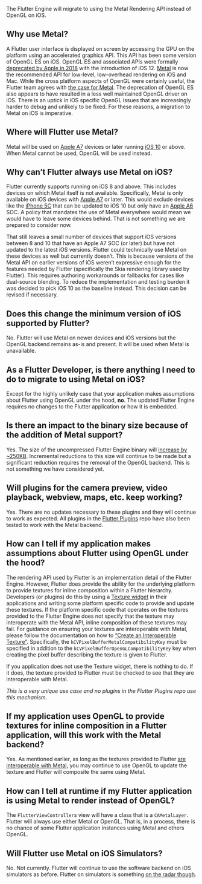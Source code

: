 The Flutter Engine will migrate to using the Metal Rendering API instead of OpenGL on iOS. 


## Why use Metal?

A Flutter user interface is displayed on screen by accessing the GPU on the platform using an accelerated graphics API. This API has been some version of OpenGL ES on iOS. OpenGL ES and associated APIs were formally [deprecated by Apple in 2018](https://developer.apple.com/videos/play/wwdc2018/102/?time=4197) with the introduction of iOS 12. [Metal](https://developer.apple.com/documentation/metal) is now the recommended API for low-level, low-overhead rendering on iOS and Mac. While the cross platform aspects of OpenGL were certainly useful, the Flutter team agrees with [the case for Metal](https://developer.apple.com/videos/play/wwdc2018/604/?time=155). The deprecation of OpenGL ES also appears to have resulted in a less well maintained OpenGL driver on iOS.  There is an uptick in iOS specific OpenGL issues that are increasingly harder to debug and unlikely to be fixed. For these reasons, a migration to Metal on iOS is imperative.


## Where will Flutter use Metal?

Metal will be used on [Apple A7](https://en.wikipedia.org/wiki/Apple_A7) devices or later running [iOS 10](https://en.wikipedia.org/wiki/IOS_10) or above. When Metal cannot be used, OpenGL will be used instead.


## Why can’t Flutter always use Metal on iOS?

Flutter currently supports running on iOS 8 and above. This includes devices on which Metal itself is not available. Specifically, Metal is only available on iOS devices with [Apple A7](https://en.wikipedia.org/wiki/Apple_A7) or later. This would exclude devices like the [iPhone 5C](https://en.wikipedia.org/wiki/IPhone_5C) that can be updated to iOS 10 but only have an [Apple A6](https://en.wikipedia.org/wiki/Apple_A6) SOC. A policy that mandates the use of Metal everywhere would mean we would have to leave some devices behind. That is not something we are prepared to consider now.

That still leaves a small number of devices that support iOS versions between 8 and 10 that have an Apple A7 SOC (or later) but have not updated to the latest iOS versions. Flutter could technically use Metal on these devices as well but currently doesn’t. This is because versions of the Metal API on earlier versions of iOS weren’t expressive enough for the features needed by Flutter (specifically the Skia rendering library used by Flutter). This requires authoring workarounds or fallbacks for cases like dual-source blending. To reduce the implementation and testing burden it was decided to pick iOS 10 as the baseline instead. This decision can be revised if necessary.


## Does this change the minimum version of iOS supported by Flutter?

No. Flutter will use Metal on newer devices and iOS versions but the OpenGL backend remains as-is and present. It will be used when Metal is unavailable.


## As a Flutter Developer, is there anything I need to do to migrate to using Metal on iOS?

Except for the highly unlikely case that your application makes assumptions about Flutter using OpenGL under the hood, **no**. The updated Flutter Engine requires no changes to the Flutter application or how it is embedded.


## Is there an impact to the binary size because of the addition of Metal support?

Yes. The size of the uncompressed Flutter Engine binary will [increase by ~250KB](https://github.com/flutter/engine/pull/17080#issue-386418809). Incremental reductions to this size will continue to be made but a significant reduction requires the removal of the OpenGL backend. This is not something we have considered yet.


## Will plugins for the camera preview, video playback, webview, maps, etc. keep working?

Yes. There are no updates necessary to these plugins and they will continue to work as expected. All plugins in the [Flutter Plugins](https://github.com/flutter/plugins) repo have also been tested to work with the Metal backend.


## How can I tell if my application makes assumptions about Flutter using OpenGL under the hood?

The rendering API used by Flutter is an implementation detail of the Flutter Engine. However, Flutter does provide the ability for the underlying platform to provide textures for inline composition within a Flutter hierarchy. Developers (or plugins) do this by using a [Texture widget](https://api.flutter.dev/flutter/widgets/Texture-class.html) in their applications and writing some platform specific code to provide and update these textures. If the platform specific code that operates on the textures provided to the Flutter Engine does not specify that the texture may interoperate with the Metal API, inline composition of these textures may fail. For guidance on ensuring your textures are interoperable with Metal, please follow the documentation on how to [“Create an Interoperable Texture”](https://developer.apple.com/documentation/metal/mixing_metal_and_opengl_rendering_in_a_view?language=objc). Specifically, the `kCVPixelBufferMetalCompatibilityKey` must be specified in addition to the `kCVPixelBufferOpenGLCompatibilityKey` key when creating the pixel buffer describing the texture is given to Flutter.

If you application does not use the Texture widget, there is nothing to do. If it does, the texture provided to Flutter must be checked to see that they are interoperable with Metal.

_This is a very unique use case and no plugins in the Flutter Plugins repo use this mechanism._


## If my application uses OpenGL to provide textures for inline composition in a Flutter application, will this work with the Metal backend?

Yes. As mentioned earlier, as long as the textures provided to Flutter [are interoperable with Metal](https://developer.apple.com/documentation/metal/mixing_metal_and_opengl_rendering_in_a_view?language=objc), you may continue to use OpenGL to update the texture and Flutter will composite the same using Metal.


## How can I tell at runtime if my Flutter application is using Metal to render instead of OpenGL?

The `FlutterViewController`s view will have a class that is a `CAMetalLayer`. Flutter will always use either Metal or OpenGL. That is, in a process, there is no chance of some Flutter application instances using Metal and others OpenGL.


## Will Flutter use Metal on iOS Simulators?

No. Not currently. Flutter will continue to use the software backend on iOS simulators as before. Flutter on simulators is something [on the radar though](https://github.com/flutter/flutter/issues/52358).
